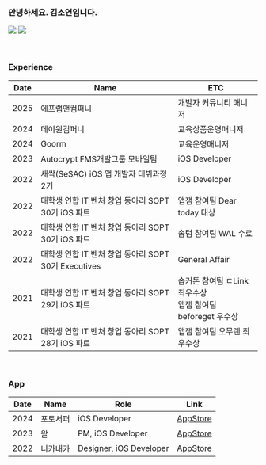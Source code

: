 ### 안녕하세요. 김소연입니다. 
<a href="https://so-kyte.tistory.com/"><img src="https://img.shields.io/badge/Tistory-red?style=flat&logo=Tistory&logoColor=white"/></a> 
<a href="https://medium.com/daily-monster/"><img src="https://img.shields.io/badge/Medium-black?style=flat&logo=Medium&logoColor=white"/></a> 

<br/>

### Experience
| Date | Name | ETC |
|----|----|-------|
| 2025 | 에프랩앤컴퍼니 | 개발자 커뮤니티 매니저 |
| 2024 | 데이원컴퍼니 | 교육상품운영매니저 |
| 2024 | Goorm | 교육운영매니저 |
| 2023 | Autocrypt FMS개발그룹 모바일팀 | iOS Developer |
| 2022 | 새싹(SeSAC) iOS 앱 개발자 데뷔과정 2기 | iOS Developer |
| 2022 | 대학생 연합 IT 벤처 창업 동아리 SOPT 30기 iOS 파트 | 앱잼 참여팀 Dear today 대상 |
| 2022 | 대학생 연합 IT 벤처 창업 동아리 SOPT 30기 iOS 파트 | 솝텀 참여팀 WAL 수료 |
| 2022 | 대학생 연합 IT 벤처 창업 동아리 SOPT 30기 Executives | General Affair |
| 2021 | 대학생 연합 IT 벤처 창업 동아리 SOPT 29기 iOS 파트 | 솝커톤 참여팀 ㄷLink 최우수상 <br/> 앱잼 참여팀 beforeget 우수상 |
| 2021 |	대학생 연합 IT 벤처 창업 동아리 SOPT 28기 iOS 파트 | 앱잼 참여팀 오무렌 최우수상 |

<br/>

### App
| Date | Name | Role | Link |
|----|----|-------|----|
| 2024 | 포토서퍼 | iOS Developer | [AppStore](https://apps.apple.com/kr/app/%ED%8F%AC%ED%86%A0%EC%84%9C%ED%8D%BC-%ED%83%9C%EA%B7%B8-%EC%95%8C%EB%A6%BC%EC%9C%BC%EB%A1%9C-%EC%95%A8%EB%B2%94-%EC%A0%95%EB%A6%AC-%EC%97%86%EC%9D%B4-%EC%82%AC%EC%A7%84-%EC%B0%BE%EA%B8%B0/id1639349561) | 
| 2023 | 왈 | PM, iOS Developer | [AppStore](https://apps.apple.com/kr/app/왈-웃음을-주는-푸시알림/id1619596733) | 
| 2022 | 니카내카 | Designer, iOS Developer | [AppStore](https://apps.apple.com/kr/app/%EB%8B%88%EC%B9%B4%EB%82%B4%EC%B9%B4/id6443532661) | 
